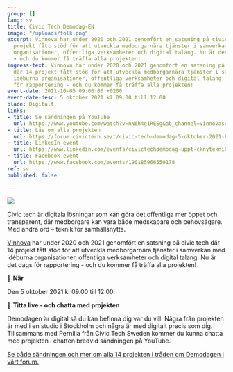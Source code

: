 ```yaml
---
group: []
lang: sv
title: Civic Tech Demodag-EN
image: "/uploads/folk.png"
excerpt: Vinnova har under 2020 och 2021 genomfört en satsning på civic tech där 14
  projekt fått stöd för att utveckla medborgarnära tjänster i samverkan med idéburna
  organisationer, offentliga verksamheter och digital talang. Nu är det dags för rapportering
  - och du kommer få träffa alla projekten!
ingress-text: Vinnova har under 2020 och 2021 genomfört en satsning på civic tech
  där 14 projekt fått stöd för att utveckla medborgarnära tjänster i samverkan med
  idéburna organisationer, offentliga verksamheter och digital talang. Nu är det dags
  för rapportering - och du kommer få träffa alla projekten!
event-date: 2021-10-05 09:00:00 +0200
event-date-desc: 5 oktober 2021 kl 09.00 till 12.00
place: Digitalt
links:
- title: Se sändningen på YouTube
  url: https://www.youtube.com/watch?v=nN6h4g1RESg&ab_channel=vinnovase
- title: Läs om alla projekten
  url: https://forum.civictech.se/t/civic-tech-demodag-5-oktober-2021-kl-09-00-till-12-00-titta-live-har/343
- title: LinkedIn-event
  url: https://www.linkedin.com/events/civictechdemodag-uppt-cknytekni6843533164636372992/
- title: Facebook-event
  url: https://www.facebook.com/events/190185966550178
ref: sv
published: false

---
```

![](/uploads/demodag.jpg)

Civic tech är digitala lösningar som kan göra det offentliga mer öppet och transparent, där medborgare kan vara både medskapare och behovsägare. Med andra ord – teknik för samhällsnytta.

[Vinnova](https://www.vinnova.se/) har under 2020 och 2021 genomfört en satsning på civic tech där 14 projekt fått stöd för att utveckla medborgarnära tjänster i samverkan med idéburna organisationer, offentliga verksamheter och digital talang. Nu är det dags för rapportering - och du kommer få träffa alla projekten!

👏 **När**

Den 5 oktober 2021 kl 09.00 till 12.00.

👏 **Titta live - och chatta med projekten**

Demodagen är digital så du kan befinna dig var du vill. Några från projekten är med i en studio i Stockholm och några är med digitalt precis som dig. Tillsammans med Pernilla från Civic Tech Sweden kommer du kunna chatta med projekten i chatten bredvid sändningen på YouTube.

[Se både sändningen och mer om alla 14 projekten i tråden om Demodagen i vårt forum.](https://forum.civictech.se/t/civic-tech-demodag-5-oktober-2021-kl-09-00-till-12-00-titta-live-har/343 "Civic Tech Demodag")